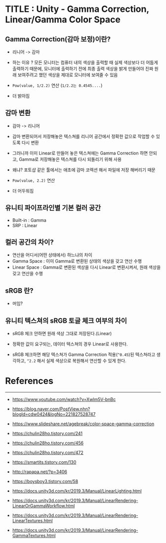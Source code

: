 
# TITLE : Unity - Gamma Correction, Linear/Gamma Color Space




## Gamma Correction(감마 보정)이란?
- 리니어 -> 감마
- 하는 이유 ? 모든 모니터는 컴퓨터 내의 색상을 출력할 때 실제 색상보다 더 어둡게 출력하기 때문에, 모니터에 출력하기 전에 최종 출력 색상을 밝게 만들어야 진짜 원래 보여주려고 했던 색상을 제대로 모니터에 보여줄 수 있음

- `Pow(value, 1/2.2)` 연산 (`1/2.2는 0.4545....`)
- 더 밝아짐



## 감마 변환
- 감마 -> 리니어
- 감마 변환되어서 저장해놓은 텍스쳐를 리니어 공간에서 정확한 값으로 작업할 수 있도록 다시 변환
- 그러니까 이미 Linear로 만들어 놓은 텍스쳐에는 Gamma Correction 하면 안되고, Gamma로 저장해놓은 텍스쳐를 다시 되돌리기 위해 사용
- 왜냐? 포토샵 같은 툴에서는 애초에 감마 코렉션 해서 파일에 저장 해버리기 때문

- `Pow(value, 2.2)` 연산
- 더 어두워짐



## 유니티 파이프라인별 기본 컬러 공간
- Built-in : Gamma
- SRP : Linear



## 컬러 공간의 차이?
- 연산을 어디서(어떤 상태에서) 하느냐의 차이
- Gamma Space : 이미 Gamma로 변환된 상태의 색상을 갖고 연산 수행
- Linear Space : Gamma로 변환된 색상을 다시 Linear로 변환시켜서, 원래 색상을 갖고 연산을 수행



## sRGB 란?
- 머임?



## 유니티 텍스쳐의 sRGB 토글 체크 여부의 차이
- sRGB 체크 안하면 원래 색상 그대로 저장된다.(Linear)
- 정확한 값이 요구되는, 데이터 텍스쳐의 경우 Linear로 사용한다.

- sRGB 체크하면 해당 텍스쳐가 Gamma Correction 적용(`^0.45`)된 텍스쳐라고 생각하고, `^2.2` 해서 실제 색상으로 복원해서 연산할 수 있게 한다.







# References
---
- <https://www.youtube.com/watch?v=Xwlm5V-bnBc>
- <https://blog.naver.com/PostView.nhn?blogId=cdw0424&logNo=221827528747>
- <https://www.slideshare.net/agebreak/color-space-gamma-correction>
- <https://chulin28ho.tistory.com/241>
- <https://chulin28ho.tistory.com/456>
- <https://chulin28ho.tistory.com/472>

- <https://smartits.tistory.com/130>
- <http://rapapa.net/?p=3406>
- <https://boysboy3.tistory.com/58>

- <https://docs.unity3d.com/kr/2019.3/Manual/LinearLighting.html>
- <https://docs.unity3d.com/kr/2019.3/Manual/LinearRendering-LinearOrGammaWorkflow.html>
- <https://docs.unity3d.com/kr/2019.3/Manual/LinearRendering-LinearTextures.html>
- <https://docs.unity3d.com/kr/2019.3/Manual/LinearRendering-GammaTextures.html>
